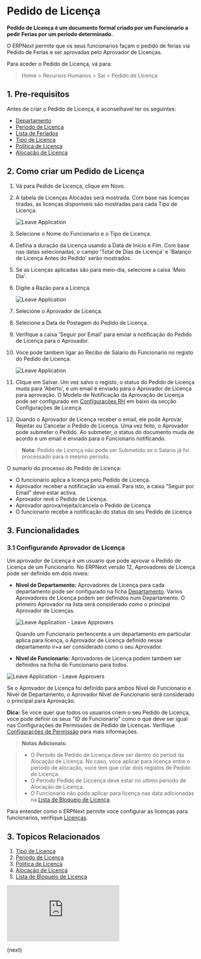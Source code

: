 <!-- add-breadcrumbs -->
# Pedido de Licença

**Pedido de Licença é um documento formal criado por um Funcionario a pedir Ferias por um periodo determinado.**

O ERPNext permite que os seus funcionarios façam o pedido de ferias via Pedido de Ferias e ser aprovadas pelo Aprovador de Licenças.

Para aceder o Pedido de Licença, vá para:

> Home > Recursos Humanos > Sai > Pedido de Licença

## 1. Pre-requisitos

Antes de criar o Pedido de Licença, é aconselhavel ter os seguintes:

* [Departamento](/docs/user/manual/pt/recursos-humanos/departamento)
* [Periodo de Licença](/docs/user/manual/pt/recursos-humanos/periodo-ferias)
* [Lista de Feriados](/docs/user/manual/pt/recursos-humanos/lista-de-feriados)
* [Tipo de Licença](/docs/user/manual/pt/recursos-humanos/tipo-de-ferias)
* [Politica de Licença](/docs/user/manual/pt/recursos-humanos/politica-de-licença)
* [Alocação de Licença](/docs/user/manual/pt/recursos-humanos/alocação-ferias)

## 2. Como criar um Pedido de Licença

1. Vá para Pedido de Licença, clique em Novo.
1. A tabela de Licenças Alocadas será mostrada. Com base nas licenças tiradas, as licenças disponiveis são mostradas para cada Tipo de Licença.

     <img class="screenshot" alt="Leave Application" src="{{docs_base_url}}/assets/img/human-resources/leave-app.png">


1. Selecione o Nome do Funcionario e o Tipo de Licença.
1. Defina a duração da Licença usando a Data de Inicio e Fim. Com base nas datas selecionadas, o campo 'Total de Dias de Licença' e 'Balanço de Licença Antes do Pedido' serão mostrados.
1. Se as Licenças aplicadas são para meio-dia, selecione a caixa 'Meio Dia'.
1. Digite a Razão para a Licença.

    <img class="screenshot" alt="Leave Application" src="{{docs_base_url}}/assets/img/human-resources/leave-app1.png">


1. Selecione o Aprovador de Licença.
1. Selecione a Data de Postagem do Pedido de Licença.
1. Verifique a caixa 'Seguir por Email' para enviar a notificação do Pedido de Licença para o Aprovador.
1. Voce pode tambem ligar ao Recibo de Salario do Funcionario no registo do Pedido de Licença.

    <img class="screenshot" alt="Leave Application" src="{{docs_base_url}}/assets/img/human-resources/leave-app3.png">

1. Clique em Salvar. Um vez salvo o registo, o status do Pedido de Licença muda para 'Aberto', e um email é enviado para o Aprovador de Licença para aprovação. O Modelo de Notificação da Aprovação de Licença pode ser configurado em [Configurações RH](/docs/user/manual/pt/recursos-humanos/configuração-recursos-humanos) em baixo da secção Configurações de Licença.
1. Quando o Aprovador de Licença receber o email, ele pode Aprovar, Rejeitar ou Cancelar o Pedido de Licença. Uma vez feito, o Aprovador pode submeter o Pedido. Ao submeter, o status do documento muda de acordo e um email é enviado para o Funcionario notificando.


> **Nota:** Pedido de Licença não pode ser Submetido se o Salario já foi processado para o mesmo periodo.

O sumario do processo do Pedido de Licença:

- O funcionario aplica a licença pelo Pedido de Licença.
- Aprovador receber a notificação via email. Para isto, a caixa "Seguir por Email" deve estar activa.
- Aprovador revê o Pedido de Licença.
- Aprovador aprova/rejeita/cancela o Pedido de Licença
- O funcionario recebe a notificação do status do seu Pedido de Licença

## 3. Funcionalidades

### 3.1 Configurando Aprovador de Licença

Um aprovador de Licença é um usuario que pode aprovar o Pedido de Licença de um Funcionario. No ERPNext versão 12, Aprovadores de Licença pode ser definido em dois niveis:

* **Nivel de Departamento:** Aprovadores de Licença para cada departamento pode ser configurado na ficha [Departamento](/docs/user/manual/pt/recursos-humanos/departamento). Varios Aprovadores de Licença podem ser definidos num Departamento. O primeiro Aprovador na lista será considerado como o principal Aprovador de Licenças.


    <img class="screenshot" alt="Leave Application - Leave Approvers" src="{{docs_base_url}}/assets/img/human-resources/leave-app4.png">

    Quando um Funcionario pertencente a um departamento em particular aplica para licença, o Aprovador de Licença definido nesse departamento ir+a ser considerado como o seu Aprovador.


* **Nivel de Funcionario:**
Aprovadores de Licença podem tambem ser definidos na ficha do Funcionario para todos.


 <img class="screenshot" alt="Leave Application - Leave Approvers" src="{{docs_base_url}}/assets/img/human-resources/employee-level-approvers.png">


Se o Aprovador de Licença foi definido para ambos Nivel de Funcionario e Nivel de Departamento, o Aprovador Nivel de Funcionario será considerado o principal para Aprovação.

 **Dica:** Se voce quer que todos os usuarios criem o seu Pedido de Licença, voce pode definir os seus 
“ID de Funcionario" como o que deve ser igual nas Configurações de Permissões de Pedido de Licenças.
Verifique [Configurações de Permissão](/docs/user/manual/pt/configuração/usuarios-e-permissões/permissões-usuario.html)
para mais informações.

> **Notas Adicionais:**

>* O Periodo de Pedido de Licença deve ser dentro do period da Alocação de Licença. No caso, voce aplicar para licença entre o periodo de alocação, voce tem que criar dois registos de Pedido de Licença.
>* O Periodo Pedido de Liccença deve estar no ultimo periodo de Alocação de Licença.
>* O Funcionario não pode aplicar para licença nas data adicionadas na [Lista de Bloqueio de Licença](/docs/user/manual/pt/recursos-humanos/lista-de-bloqueio-licenças).

Para entender como o ERPNext permite voce configurar as licenças para funcionarios, verifique [Licenças](/docs/user/manual/pt/recursos-humanos/gestão-ferias/).


## 3. Topicos Relacionados

1. [Tipo de Licença](/docs/user/manual/pt/recursos-humanos/tipo-de-ferias)
1. [Periodo de Licença](/docs/user/manual/pt/recursos-humanos/periodo-ferias)
1. [Politica de Licença](/docs/user/manual/pt/recursos-humanos/politica-de-licença)
1. [Alocação de Licença](/docs/user/manual/pt/recursos-humanos/alocação-ferias)
1. [Lista de Bloqueio de Licença](/docs/user/manual/pt/recursos-humanos/lista-de-bloqueio-licenças)



<div class="embed-container">
    <iframe src="https://www.youtube.com/embed/fc0p_AXebc8?rel=0" frameborder="0" allow="autoplay; encrypted-media" allowfullscreen>
    </iframe>
</div>

{next}
